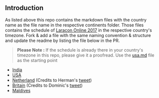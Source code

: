 ## Introduction

As listed above this repo contains the markdown files with the country name as the file name in the respective continents folder. Those files contains the schedule of [Laracon Online 2017](https://laracon.net/) in the respective country's timezone. Fork & add a file with the same naming convention & structure and update the readme by listing the file below in the PR.

> **Please Note :** If the schedule is already there in your country's timezone in this repo, please give it a proofread. Use the [usa.md](https://github.com/introwit/laravel-online-schedule/blob/master/NorthAmerica/usa.md) file as the starting point

- [India](https://github.com/introwit/laracon-online-schedule/blob/master/Asia/india.md)
- [USA](https://github.com/introwit/laracon-online-schedule/blob/master/NorthAmerica/usa.md)
- [Netherland](https://github.com/introwit/laracon-online-schedule/blob/master/Europe/netherland.md) (Credits to Herman's [tweet](https://twitter.com/HermanOstendorf/status/836961061907664896))
- [Britain](https://github.com/introwit/laracon-online-schedule/blob/master/Europe/britain.md) (Credits to Dominic's [tweet](https://twitter.com/haakym/status/836941063524925440))
- [Maldives](https://github.com/ahmedmaazin/laracon-online-schedule/blob/master/Asia/maldives.md)

